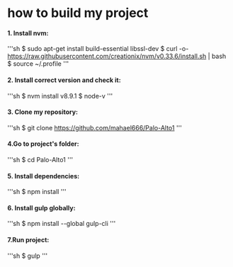 # how to build my project


####  1. Install nvm:
'''sh
$ sudo apt-get install build-essential libssl-dev
$ curl -o- https://raw.githubusercontent.com/creationix/nvm/v0.33.6/install.sh | bash
$ source ~/.profile
'''
#### 2. Install correct version and check it:
'''sh
$ nvm install v8.9.1
$ node-v
'''
#### 3. Clone my repository:
'''sh
$ git clone https://github.com/mahael666/Palo-Alto1
'''
#### 4.Go to project's folder:
'''sh
$ cd Palo-Alto1
'''
#### 5. Install dependencies:
'''sh
$ npm install
'''
#### 6. Install gulp globally:
'''sh
$ npm install --global gulp-cli
'''
#### 7.Run project:
'''sh
$ gulp
'''
